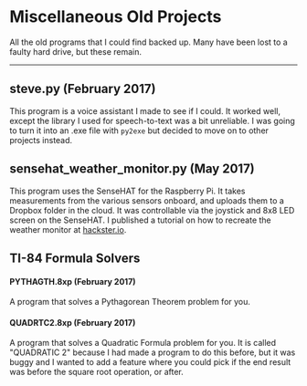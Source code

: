 # Miscellaneous Old Projects
All the old programs that I could find backed up. Many have been lost to a faulty hard drive, but these remain.

---

## steve.py (February 2017)
This program is a voice assistant I made to see if I could. It worked well, except the library I used for speech-to-text was a bit unreliable. I was going to turn it into an .exe file with `py2exe` but decided to move on to other projects instead.

## sensehat_weather_monitor.py (May 2017)
This program uses the SenseHAT for the Raspberry Pi. It takes measurements from the various sensors onboard, and uploads them to a Dropbox folder in the cloud. It was controllable via the joystick and 8x8 LED screen on the SenseHAT. I published a tutorial on how to recreate the weather monitor at [hackster.io](https://www.hackster.io/craftablescience/weather-monitor-13f9ce).

## TI-84 Formula Solvers

#### PYTHAGTH.8xp (February 2017)
A program that solves a Pythagorean Theorem problem for you.

#### QUADRTC2.8xp (February 2017)
A program that solves a Quadratic Formula problem for you. It is called "QUADRATIC 2" because I had made a program to do this before, but it was buggy and I wanted to add a feature where you could pick if the end result was before the square root operation, or after.
